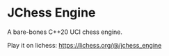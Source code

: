 # JChess Engine

A bare-bones C++20 UCI chess engine.

Play it on lichess: https://lichess.org/@/jchess_engine